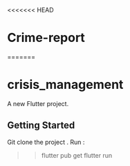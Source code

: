 <<<<<<< HEAD
# Crime-report
=======
# crisis_management

A new Flutter project.

## Getting Started

Git clone the project .
Run :
>>flutter pub get
>>flutter run 
